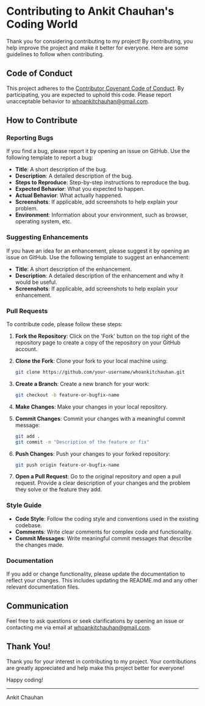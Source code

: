 # Contributing to Ankit Chauhan's Coding World

Thank you for considering contributing to my project! By contributing, you help improve the project and make it better for everyone. Here are some guidelines to follow when contributing.

## Code of Conduct

This project adheres to the [Contributor Covenant Code of Conduct](CODE_OF_CONDUCT.md). By participating, you are expected to uphold this code. Please report unacceptable behavior to [whoankitchauhan@gmail.com](mailto:whoankitchauhan@gmail.com).

## How to Contribute

### Reporting Bugs

If you find a bug, please report it by opening an issue on GitHub. Use the following template to report a bug:

- **Title**: A short description of the bug.
- **Description**: A detailed description of the bug.
- **Steps to Reproduce**: Step-by-step instructions to reproduce the bug.
- **Expected Behavior**: What you expected to happen.
- **Actual Behavior**: What actually happened.
- **Screenshots**: If applicable, add screenshots to help explain your problem.
- **Environment**: Information about your environment, such as browser, operating system, etc.

### Suggesting Enhancements

If you have an idea for an enhancement, please suggest it by opening an issue on GitHub. Use the following template to suggest an enhancement:

- **Title**: A short description of the enhancement.
- **Description**: A detailed description of the enhancement and why it would be useful.
- **Screenshots**: If applicable, add screenshots to help explain your enhancement.

### Pull Requests

To contribute code, please follow these steps:

1. **Fork the Repository**: Click on the 'Fork' button on the top right of the repository page to create a copy of the repository on your GitHub account.

2. **Clone the Fork**: Clone your fork to your local machine using:
    ```bash
    git clone https://github.com/your-username/whoankitchauhan.git
    ```
3. **Create a Branch**: Create a new branch for your work:
    ```bash
    git checkout -b feature-or-bugfix-name
    ```
4. **Make Changes**: Make your changes in your local repository.
5. **Commit Changes**: Commit your changes with a meaningful commit message:
    ```bash
    git add .
    git commit -m "Description of the feature or fix"
    ```
6. **Push Changes**: Push your changes to your forked repository:
    ```bash
    git push origin feature-or-bugfix-name
    ```
7. **Open a Pull Request**: Go to the original repository and open a pull request. Provide a clear description of your changes and the problem they solve or the feature they add.

### Style Guide

- **Code Style**: Follow the coding style and conventions used in the existing codebase.
- **Comments**: Write clear comments for complex code and functionality.
- **Commit Messages**: Write meaningful commit messages that describe the changes made.

### Documentation

If you add or change functionality, please update the documentation to reflect your changes. This includes updating the README.md and any other relevant documentation files.

## Communication

Feel free to ask questions or seek clarifications by opening an issue or contacting me via email at [whoankitchauhan@gmail.com](mailto:whoankitchauhan@gmail.com).

## Thank You!

Thank you for your interest in contributing to my project. Your contributions are greatly appreciated and help make this project better for everyone!

Happy coding!

---

Ankit Chauhan
